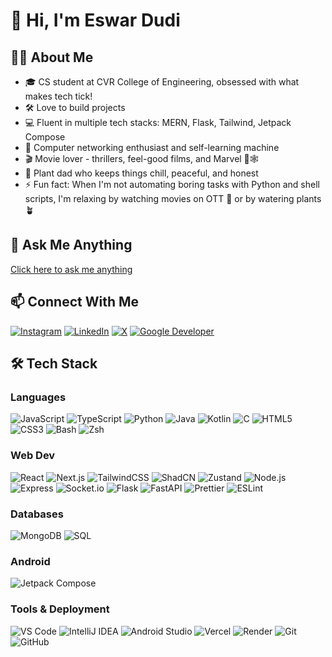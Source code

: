 # 👋 Hi, I'm Eswar Dudi

## 👨‍💻 About Me
- 🎓 CS student at CVR College of Engineering, obsessed with what makes tech tick!
- 🛠️ Love to build projects
- 💻 Fluent in multiple tech stacks: MERN, Flask, Tailwind, Jetpack Compose
- 🔌 Computer networking enthusiast and self-learning machine
- 🎬 Movie lover - thrillers, feel-good films, and Marvel 🤖🕸️
- 🌱 Plant dad who keeps things chill, peaceful, and honest
- ⚡ Fun fact: When I'm not automating boring tasks with Python and shell scripts, I'm relaxing by watching movies on OTT 🍿 or by watering plants 🪴

## 💬 Ask Me Anything  
[Click here to ask me anything](https://ask-me-anything-theta.vercel.app)

## 📫 Connect With Me  
[![Instagram](https://img.shields.io/badge/Instagram-E4405F?style=for-the-badge&logo=instagram&logoColor=white)](https://instagram.com/whoiseswar) [![LinkedIn](https://img.shields.io/badge/LinkedIn-0077B5?style=for-the-badge&logo=linkedin&logoColor=white)](https://linkedin.com/in/eswar-dudi) [![X](https://img.shields.io/badge/X-000000?style=for-the-badge&logo=x&logoColor=white)](https://twitter.com/eswardudi) [![Google Developer](https://img.shields.io/badge/G.dev-4285F4?style=for-the-badge&logo=google&logoColor=white)](https://g.dev/eswardudi)

## 🛠️ Tech Stack

### Languages  
![JavaScript](https://img.shields.io/badge/JavaScript-F7DF1E?style=for-the-badge&logo=javascript&logoColor=black) ![TypeScript](https://img.shields.io/badge/TypeScript-3178C6?style=for-the-badge&logo=typescript&logoColor=white) ![Python](https://img.shields.io/badge/Python-3776AB?style=for-the-badge&logo=python&logoColor=white) ![Java](https://img.shields.io/badge/Java-ED8B00?style=for-the-badge&logo=java&logoColor=white) ![Kotlin](https://img.shields.io/badge/Kotlin-0095D5?style=for-the-badge&logo=kotlin&logoColor=white) ![C](https://img.shields.io/badge/C-00599C?style=for-the-badge&logo=c&logoColor=white) ![HTML5](https://img.shields.io/badge/HTML5-E34F26?style=for-the-badge&logo=html5&logoColor=white) ![CSS3](https://img.shields.io/badge/CSS3-1572B6?style=for-the-badge&logo=css3&logoColor=white) ![Bash](https://img.shields.io/badge/Bash-4EAA25?style=for-the-badge&logo=gnubash&logoColor=white) ![Zsh](https://img.shields.io/badge/Zsh-89e051?style=for-the-badge&logo=gnu-bash&logoColor=black)

### Web Dev  
![React](https://img.shields.io/badge/React-20232a?style=for-the-badge&logo=react&logoColor=61DAFB) ![Next.js](https://img.shields.io/badge/Next.js-000000?style=for-the-badge&logo=nextdotjs&logoColor=white) ![TailwindCSS](https://img.shields.io/badge/TailwindCSS-06B6D4?style=for-the-badge&logo=tailwindcss&logoColor=white) ![ShadCN](https://img.shields.io/badge/ShadCN-111827?style=for-the-badge&logo=tailwindcss&logoColor=white) ![Zustand](https://img.shields.io/badge/Zustand-000000?style=for-the-badge&logo=react&logoColor=white) ![Node.js](https://img.shields.io/badge/Node.js-339933?style=for-the-badge&logo=nodedotjs&logoColor=white) ![Express](https://img.shields.io/badge/Express-000000?style=for-the-badge&logo=express&logoColor=white) ![Socket.io](https://img.shields.io/badge/Socket.io-010101?style=for-the-badge&logo=socket.io&logoColor=white) ![Flask](https://img.shields.io/badge/Flask-000000?style=for-the-badge&logo=flask&logoColor=white) ![FastAPI](https://img.shields.io/badge/FastAPI-009688?style=for-the-badge&logo=fastapi&logoColor=white) ![Prettier](https://img.shields.io/badge/Prettier-F7B93E?style=for-the-badge&logo=prettier&logoColor=black) ![ESLint](https://img.shields.io/badge/ESLint-4B32C3?style=for-the-badge&logo=eslint&logoColor=white)

### Databases  
![MongoDB](https://img.shields.io/badge/MongoDB-47A248?style=for-the-badge&logo=mongodb&logoColor=white) ![SQL](https://img.shields.io/badge/SQL-4479A1?style=for-the-badge&logo=mysql&logoColor=white)

### Android  
![Jetpack Compose](https://img.shields.io/badge/Jetpack_Compose-4285F4?style=for-the-badge&logo=android&logoColor=white)

### Tools & Deployment  
![VS Code](https://img.shields.io/badge/VS%20Code-007ACC?style=for-the-badge&logo=visualstudiocode&logoColor=white) ![IntelliJ IDEA](https://img.shields.io/badge/IntelliJ%20IDEA-000000?style=for-the-badge&logo=intellijidea&logoColor=white) ![Android Studio](https://img.shields.io/badge/Android%20Studio-3DDC84?style=for-the-badge&logo=androidstudio&logoColor=white) ![Vercel](https://img.shields.io/badge/Vercel-000000?style=for-the-badge&logo=vercel&logoColor=white) ![Render](https://img.shields.io/badge/Render-46E3B7?style=for-the-badge&logo=render&logoColor=black) ![Git](https://img.shields.io/badge/Git-F05032?style=for-the-badge&logo=git&logoColor=white) ![GitHub](https://img.shields.io/badge/GitHub-181717?style=for-the-badge&logo=github&logoColor=white)
